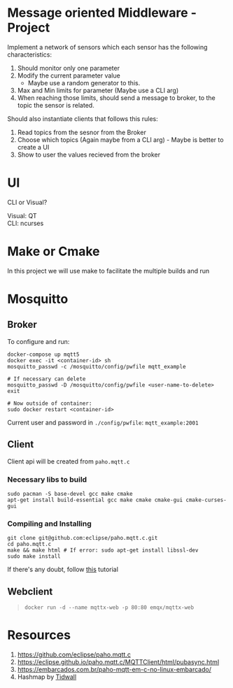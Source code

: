 # Message oriented Middleware  -  Project

Implement a network of sensors which each sensor has the following characteristics:

1. Should monitor only one parameter
2. Modify the current parameter value
    - Maybe use a random generator to this.
3. Max and Min limits for parameter (Maybe use a CLI arg)
4. When reaching those limits, should send a message to broker, to the topic the sensor is related.

Should also instantiate clients that follows this rules:

1. Read topics from the sesnor from the Broker
2. Choose which topics (Again maybe from a CLI arg) - Maybe is better to create a UI
3. Show to user the values recieved from the broker

# UI
CLI or Visual?

Visual: QT  
CLI: ncurses

# Make or Cmake 

In this project we will use make to facilitate the multiple builds and run

# Mosquitto

## Broker

To configure and run:

```
docker-compose up mqtt5
docker exec -it <container-id> sh
mosquitto_passwd -c /mosquitto/config/pwfile mqtt_example

# If necessary can delete
mosquitto_passwd -D /mosquitto/config/pwfile <user-name-to-delete>
exit

# Now outside of container:
sudo docker restart <container-id>
```

Current user and password in `./config/pwfile`: `mqtt_example:2001`

## Client

Client api will be created from `paho.mqtt.c`

### Necessary libs to build

```
sudo pacman -S base-devel gcc make cmake
apt-get install build-essential gcc make cmake cmake-gui cmake-curses-gui
```  

### Compiling and Installing

```
git clone git@github.com:eclipse/paho.mqtt.c.git
cd paho.mqtt.c
make && make html # If error: sudo apt-get install libssl-dev
sudo make install  
```

If there's any doubt, follow [this](https://embarcados.com.br/paho-mqtt-em-c-no-linux-embarcado/) tutorial 

## Webclient

> ```docker run -d --name mqttx-web -p 80:80 emqx/mqttx-web```

# Resources

1. https://github.com/eclipse/paho.mqtt.c
2. https://eclipse.github.io/paho.mqtt.c/MQTTClient/html/pubasync.html
3. https://embarcados.com.br/paho-mqtt-em-c-no-linux-embarcado/
4. Hashmap by [Tidwall](https://github.com/tidwall/hashmap.c/tree/master) 
